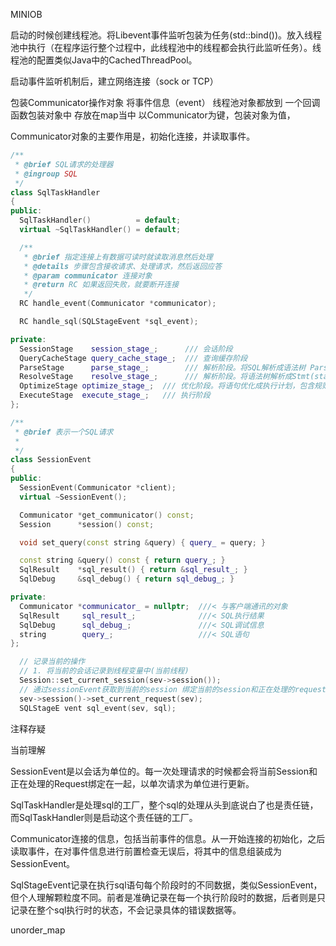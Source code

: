 MINIOB

启动的时候创建线程池。将Libevent事件监听包装为任务(std::bind())。放入线程池中执行（在程序运行整个过程中，此线程池中的线程都会执行此监听任务）。线程池的配置类似Java中的CachedThreadPool。

启动事件监听机制后，建立网络连接（sock or TCP）

包装Communicator操作对象 将事件信息（event） 线程池对象都放到 一个回调函数包装对象中 存放在map当中 以Communicator为键，包装对象为值，

Communicator对象的主要作用是，初始化连接，并读取事件。

```c++
/**
 * @brief SQL请求的处理器
 * @ingroup SQL
 */
class SqlTaskHandler
{
public:
  SqlTaskHandler()          = default;
  virtual ~SqlTaskHandler() = default;

  /**
   * @brief 指定连接上有数据可读时就读取消息然后处理
   * @details 步骤包含接收请求、处理请求，然后返回应答
   * @param communicator 连接对象
   * @return RC 如果返回失败，就要断开连接
   */
  RC handle_event(Communicator *communicator);

  RC handle_sql(SQLStageEvent *sql_event);

private:
  SessionStage    session_stage_;      /// 会话阶段
  QueryCacheStage query_cache_stage_;  /// 查询缓存阶段
  ParseStage      parse_stage_;        /// 解析阶段。将SQL解析成语法树 ParsedSqlNode
  ResolveStage    resolve_stage_;      /// 解析阶段。将语法树解析成Stmt(statement)
  OptimizeStage optimize_stage_;  /// 优化阶段。将语句优化成执行计划，包含规则优化和物理优化
  ExecuteStage  execute_stage_;   /// 执行阶段
};
```

```c++
/**
 * @brief 表示一个SQL请求
 *
 */
class SessionEvent
{
public:
  SessionEvent(Communicator *client);
  virtual ~SessionEvent();

  Communicator *get_communicator() const;
  Session      *session() const;

  void set_query(const string &query) { query_ = query; }

  const string &query() const { return query_; }
  SqlResult    *sql_result() { return &sql_result_; }
  SqlDebug     &sql_debug() { return sql_debug_; }

private:
  Communicator *communicator_ = nullptr;  ///< 与客户端通讯的对象
  SqlResult     sql_result_;              ///< SQL执行结果
  SqlDebug      sql_debug_;               ///< SQL调试信息
  string        query_;                   ///< SQL语句
};
```

```c++
  // 记录当前的操作
  // 1. 将当前的会话记录到线程变量中(当前线程)
  Session::set_current_session(sev->session());
  // 通过sessionEvent获取到当前的session 绑定当前的session和正在处理的request
  sev->session()->set_current_request(sev);
  SQLStageE vent sql_event(sev, sql);
```

注释存疑

当前理解 

SessionEvent是以会话为单位的。每一次处理请求的时候都会将当前Session和正在处理的Request绑定在一起，以单次请求为单位进行更新。

SqlTaskHandler是处理sql的工厂，整个sql的处理从头到底说白了也是责任链，而SqlTaskHandler则是启动这个责任链的工厂。

Communicator连接的信息，包括当前事件的信息。从一开始连接的初始化，之后读取事件，在对事件信息进行前置检查无误后，将其中的信息组装成为SessionEvent。

SqlStageEvent记录在执行sql语句每个阶段时的不同数据，类似SessionEvent，但个人理解颗粒度不同。前者是准确记录在每一个执行阶段时的数据，后者则是只记录在整个sql执行时的状态，不会记录具体的错误数据等。

unorder_map

